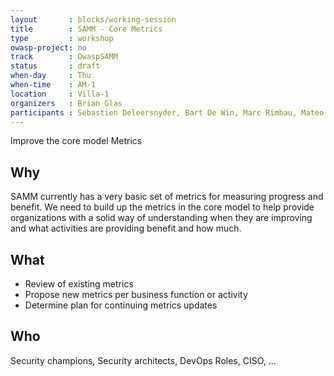 ```yaml
---
layout       : blocks/working-session
title        : SAMM - Core Metrics
type         : workshop
owasp-project: no
track        : OwaspSAMM
status       : draft
when-day     : Thu
when-time    : AM-1
location     : Villa-1
organizers   : Brian Glas
participants : Sebastien Deleersnyder, Bart De Win, Marc Rimbau, Mateo Martinez, Yan Kravchenko, Timo Pagel, Viktor Lindstrom
---
```


Improve the core model Metrics

## Why

SAMM currently has a very basic set of metrics for measuring progress and benefit. We need to build up the metrics in the core model to help provide organizations with a solid way of understanding when they are improving and what activities are providing benefit and how much.

## What

- Review of existing metrics
- Propose new metrics per business function or activity
- Determine plan for continuing metrics updates


## Who

Security champions, Security architects, DevOps Roles, CISO, ...
